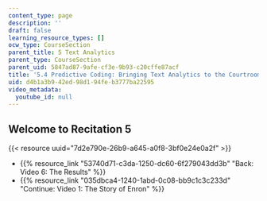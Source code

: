 ```yaml
---
content_type: page
description: ''
draft: false
learning_resource_types: []
ocw_type: CourseSection
parent_title: 5 Text Analytics
parent_type: CourseSection
parent_uid: 5847ad87-9afe-cf3e-9b93-c20cffe87acf
title: '5.4 Predictive Coding: Bringing Text Analytics to the Courtroom  (Recitation)'
uid: d4b1a3b9-42ed-98d1-94fe-b3777ba22595
video_metadata:
  youtube_id: null
---
```

## Welcome to Recitation 5

{{< resource uuid="7d2e790e-26b9-a645-a0f8-3bf0e24e0a2f" >}}

- {{% resource_link "53740d71-c3da-1250-dc60-6f279043dd3b" "Back: Video 6: The Results" %}}
- {{% resource_link "035dbca4-1240-1abd-0c08-bb9c1c3c233d" "Continue: Video 1: The Story of Enron" %}}
